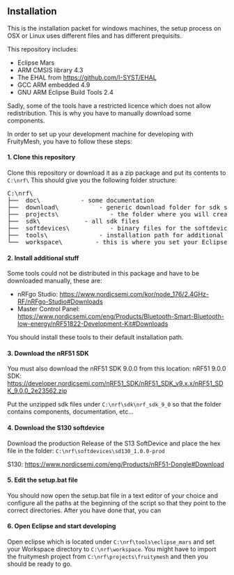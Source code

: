 ## Installation
This is the installation packet for windows machines, the setup process on OSX or Linux uses different files and has different prequisits.

This repository includes:
- Eclipse Mars
- ARM CMSIS library 4.3
- The EHAL from https://github.com/I-SYST/EHAL
- GCC ARM embedded 4.9
- GNU ARM Eclipse Build Tools 2.4

Sadly, some of the tools have a restricted licence which does not allow redistribution. This is why you have to manually download some components.

In order to set up your development machine for developing with FruityMesh, you have to follow these steps:

#### 1. Clone this repository
Clone this repository or download it as a zip package and put its contents to `C:\nrf\`
This should give you the following folder structure:
<pre>
C:\nrf\
├──  doc\           - some documentation
├──  download\           - generic download folder for sdk stuff
├──  projects\              - the folder where you will create your projects
├──  sdk\            - all sdk files
├──  softdevices\           - binary files for the softdevices that are used
├──  tools\              - installation path for additional tools or links to these tools
└──  workspace\         - this is where you set your Eclipse workspace
</pre>

#### 2. Install additional stuff
Some tools could not be distributed in this package and have to be downloaded manually, these are:
- nRFgo Studio: https://www.nordicsemi.com/kor/node_176/2.4GHz-RF/nRFgo-Studio#Downloads
- Master Control Panel: https://www.nordicsemi.com/eng/Products/Bluetooth-Smart-Bluetooth-low-energy/nRF51822-Development-Kit#Downloads

You should install these tools to their default installation path.

#### 3. Download the nRF51 SDK

You must also download the nRF51 SDK 9.0.0 from this location:
nRF51 9.0.0 SDK: https://developer.nordicsemi.com/nRF51_SDK/nRF51_SDK_v9.x.x/nRF51_SDK_9.0.0_2e23562.zip

Put the unzipped sdk files under `C:\nrf\sdk\nrf_sdk_9_0` so that the folder contains components, documentation, etc...

#### 4. Download the S130 softdevice
Download the production Release of the S13 SoftDevice and place the hex file in the folder: `C:\nrf\softdevices\sd130_1.0.0-prod`

S130: https://www.nordicsemi.com/eng/Products/nRF51-Dongle#Download

#### 5. Edit the setup.bat file
You should now open the setup.bat file in a text editor of your choice and configure all the paths at the beginning of the script so that they point to the correct directories. After you have done that, you can 

#### 6. Open Eclipse and start developing
Open eclipse which is located under `C:\nrf\tools\eclipse_mars` and set your Workspace directory to `C:\nrf\workspace`. You might have to import the fruitymesh project from `C:\nrf\projects\fruitymesh` and then you should be ready to go.